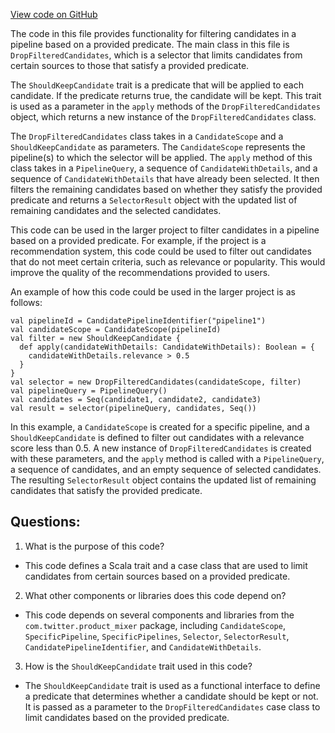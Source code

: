 [View code on GitHub](https://github.com/misbahsy/the-algorithm/product-mixer/component-library/src/main/scala/com/twitter/product_mixer/component_library/selector/DropFilteredCandidates.scala)

The code in this file provides functionality for filtering candidates in a pipeline based on a provided predicate. The main class in this file is `DropFilteredCandidates`, which is a selector that limits candidates from certain sources to those that satisfy a provided predicate. 

The `ShouldKeepCandidate` trait is a predicate that will be applied to each candidate. If the predicate returns true, the candidate will be kept. This trait is used as a parameter in the `apply` methods of the `DropFilteredCandidates` object, which returns a new instance of the `DropFilteredCandidates` class.

The `DropFilteredCandidates` class takes in a `CandidateScope` and a `ShouldKeepCandidate` as parameters. The `CandidateScope` represents the pipeline(s) to which the selector will be applied. The `apply` method of this class takes in a `PipelineQuery`, a sequence of `CandidateWithDetails`, and a sequence of `CandidateWithDetails` that have already been selected. It then filters the remaining candidates based on whether they satisfy the provided predicate and returns a `SelectorResult` object with the updated list of remaining candidates and the selected candidates.

This code can be used in the larger project to filter candidates in a pipeline based on a provided predicate. For example, if the project is a recommendation system, this code could be used to filter out candidates that do not meet certain criteria, such as relevance or popularity. This would improve the quality of the recommendations provided to users. 

An example of how this code could be used in the larger project is as follows:

```
val pipelineId = CandidatePipelineIdentifier("pipeline1")
val candidateScope = CandidateScope(pipelineId)
val filter = new ShouldKeepCandidate {
  def apply(candidateWithDetails: CandidateWithDetails): Boolean = {
    candidateWithDetails.relevance > 0.5
  }
}
val selector = new DropFilteredCandidates(candidateScope, filter)
val pipelineQuery = PipelineQuery()
val candidates = Seq(candidate1, candidate2, candidate3)
val result = selector(pipelineQuery, candidates, Seq())
```

In this example, a `CandidateScope` is created for a specific pipeline, and a `ShouldKeepCandidate` is defined to filter out candidates with a relevance score less than 0.5. A new instance of `DropFilteredCandidates` is created with these parameters, and the `apply` method is called with a `PipelineQuery`, a sequence of candidates, and an empty sequence of selected candidates. The resulting `SelectorResult` object contains the updated list of remaining candidates that satisfy the provided predicate.
## Questions: 
 1. What is the purpose of this code?
- This code defines a Scala trait and a case class that are used to limit candidates from certain sources based on a provided predicate.

2. What other components or libraries does this code depend on?
- This code depends on several components and libraries from the `com.twitter.product_mixer` package, including `CandidateScope`, `SpecificPipeline`, `SpecificPipelines`, `Selector`, `SelectorResult`, `CandidatePipelineIdentifier`, and `CandidateWithDetails`.

3. How is the `ShouldKeepCandidate` trait used in this code?
- The `ShouldKeepCandidate` trait is used as a functional interface to define a predicate that determines whether a candidate should be kept or not. It is passed as a parameter to the `DropFilteredCandidates` case class to limit candidates based on the provided predicate.